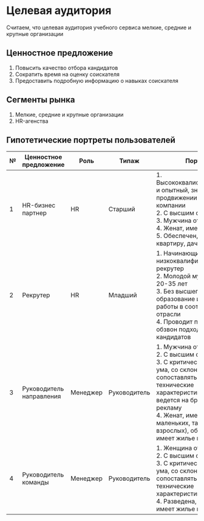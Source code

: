 # Целевая аудитория

Считаем, что целевая аудитория учебного сервиса мелкие, средние и крупные организации

## Ценностное предложение

1. Повысить качество отбора кандидатов
2. Сократить время на оценку соискателя
3. Предоставить подробную информацию о навыках соискателя

## Сегменты рынка

1. Мелкие, средние и крупные организации
2. HR-агенства

## Гипотетические портреты пользователей

| № | Ценностное предложение   | Роль     | Типаж        | Портрет                                                                                                                                                                                                                                                                                |
|---|--------------------------|----------|--------------|----------------------------------------------------------------------------------------------------------------------------------------------------------------------------------------------------------------------------------------------------------------------------------------|
| 1 | HR-бизнес партнер        | HR       | Старший      | 1. Высококвалифицированный и опытный, знает о продвижении HR бренда компании<br/>2. С высшим образованием<br/>3. Мужчина от 30 до 50 лет<br/>4. Женат, имеет детей<br/>5. Обеспечен, имеет квартиру, дачу, машину<br/>                                                                 |
| 2 | Рекрутер                 | HR       | Младший      | 1. Начинающий или низкоквалифицированный рекрутер<br/>2. Молодой мужчина до 20-35 лет<br/>3. Без высшего образование или без опыта работы в соответствующей отрасли<br/>4. Проводит первичный обзвон подходящих кандидатов                                                             |
| 3 | Руководитель направления | Менеджер | Руководитель | 1. Мужчина от 30 до 50 лет<br/>2. С высшим образованием<br/>3. С критическим складом ума, со склонностью сопоставлять цифры, технические характеристики и не ведется на броскую рекламу<br/>4. Женат, имеет детей (как маленьких, так и взрослых), обеспечен, имеет жилье и автомобиль |
| 4 | Руководитель команды     | Менеджер | Руководитель | 1. Женщина от 30 до 50 лет<br/>2. С высшим образованием<br/>3. С критическим складом ума, со склонностью сопоставлять цифры, технические характеристики<br/>4. Разведена, обеспечена, имеет жилье и автомобиль                                                                         |